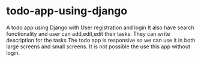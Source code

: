# todo-app-using-django
A todo app using Django with User registration and login 
It also have search functionality and user can add,edit,edit their tasks.
They can write description for the tasks
The todo app is responsive so we can use it in both large screens and small screens.
It is not possible the use this app without login.
